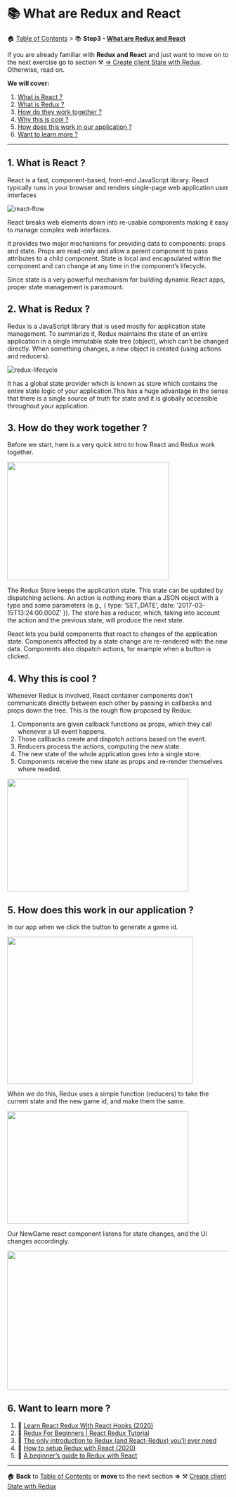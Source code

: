 # 📚 What are Redux and React

🏠 [Table of Contents](./README.md#%EF%B8%8F-table-of-contents) > 📚 **Step3 - [What are Redux and React](#)**

If you are already familiar with **Redux and React** and just want to move on to the next exercise go to section ⚒️ [=> Create client State with Redux](./README_step03.md). Otherwise, read on.

**We will cover:**

1. [What is React ?](#1-what-is-react-)
2. [What is Redux ? ](#2-what-is-redux-)
3. [How do they work together ?](#3-how-do-they-work-together-)
4. [Why this is cool ?](#4-why-this-is-cool-)
5. [How does this work in our application ?](#5-how-does-this-work-in-our-application-)
6. [Want to learn more ?](#6-want-to-learn-more-)

---

## 1. What is React ? 

React is a fast, component-based, front-end JavaScript library. React typically runs in your browser and renders single-page web application user interfaces

![react-flow](./tutorial/react-flow.png)

React breaks web elements down into re-usable components making it easy to manage complex web interfaces. 

It provides two major mechanisms for providing data to components: props and state. Props are read-only and allow a parent component to pass attributes to a child component. State is local and encapsulated within the component and can change at any time in the component’s lifecycle.

Since state is a very powerful mechanism for building dynamic React apps, proper state management is paramount.

## 2. What is Redux ? 

Redux is a JavaScript library that is used mostly for application state management. To summarize it, Redux maintains the state of an entire application in a single immutable state tree (object), which can’t be changed directly. When something changes, a new object is created (using actions and reducers). 

![redux-lifecycle](./tutorial/redux-lifecycle.png)

It has a global state provider which is known as store which contains the entire state logic of your application.This has a huge advantage in the sense that there is a single source of truth for state and it is globally accessible throughout your application.

## 3. How do they work together ?

Before we start, here is a very quick intro to how React and Redux work together.

<img src="./tutorial/react-redux-flow.png" width="368" height="269">

The Redux Store keeps the application state. This state can be updated by dispatching actions. An action is nothing more than a JSON object with a type and some parameters (e.g., { type: ‘SET_DATE’, date: ‘2017-03-15T13:24:00.000Z’ }). The store has a reducer, which, taking into account the action and the previous state, will produce the next state.

React lets you build components that react to changes of the application state. Components affected by a state change are re-rendered with the new data. Components also dispatch actions, for example when a button is clicked.

## 4. Why this is cool ?

Whenever Redux is involved, React container components don’t communicate directly between each other by passing in callbacks and props down the tree.
This is the rough flow proposed by Redux:
1. Components are given callback functions as props, which they call whenever a UI event happens.
2. Those callbacks create and dispatch actions based on the event.
3. Reducers process the actions, computing the new state.
4. The new state of the whole application goes into a single store.
5. Components receive the new state as props and re-render themselves where needed.

<img src="./tutorial/component-state-change.png" width="412" height="256">

## 5. How does this work in our application ?

In our app when we click the button to generate a game id.

<img src="./tutorial/ui-game-code.png" width="423" height="334">

 When we do this, Redux uses a simple function (reducers) to take the current state and the new game id, and make them the same. 

<img src="./tutorial/redux-reducers.png" width="412" height="256">
 
 Our NewGame react component listens for state changes, and the UI changes accordingly.

 <img src="./tutorial/react-hooks.png" width="553" height="316">

## 6. Want to learn more ?

1. 🎥 [Learn React Redux With React Hooks (2020)](https://www.youtube.com/watch?v=rcOcYdoz8o8)
2. 🎥 [Redux For Beginners | React Redux Tutorial](https://www.youtube.com/watch?v=CVpUuw9XSjY)
3. 📄 [The only introduction to Redux (and React-Redux) you’ll ever need](https://medium.com/javascript-in-plain-english/the-only-introduction-to-redux-and-react-redux-youll-ever-need-8ce5da9e53c6)
4. 📄 [How to setup Redux with React (2020)](https://medium.com/coox-tech/how-to-setup-redux-with-react-2020-adb8cad90234)
5. 📄 [A beginner’s guide to Redux with React](https://medium.com/@bretcameron/a-beginners-guide-to-redux-with-react-50309ae09a14)

---
🏠 **Back** to [Table of Contents](./README.md#%EF%B8%8F-table-of-contents) or **move** to the next section **=>** ⚒️ [Create client State with Redux](./README_step03.md)
